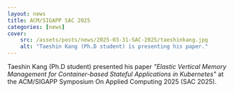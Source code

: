 ```yaml
---
layout: news
title: ACM/SIGAPP SAC 2025
categories: [news]
cover:
    src: /assets/posts/news/2025-03-31-SAC-2025/taeshinkang.jpg
    alt: "Taeshin Kang (Ph.D student) is presenting his paper."
---
```


Taeshin Kang (Ph.D student) presented his paper _"Elastic Vertical Memory Management for Container-based Stateful Applications in Kubernetes"_ at the ACM/SIGAPP Symposium On Applied Computing 2025 (SAC 2025).